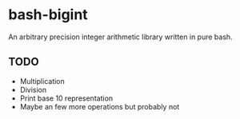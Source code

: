 bash-bigint
===========

An arbitrary precision integer arithmetic library written in pure bash.

## TODO

* Multiplication
* Division
* Print base 10 representation
* Maybe an few more operations but probably not
